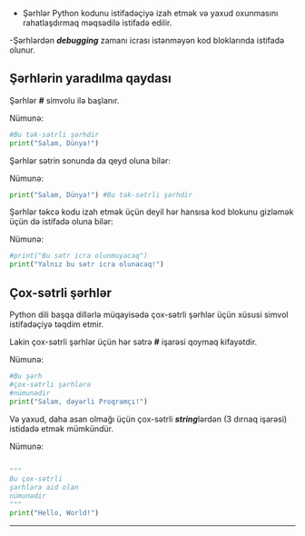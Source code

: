 - Şərhlər Python kodunu istifadəçiyə izah etmək və yaxud oxunmasını rahatlaşdırmaq məqsədilə istifadə edilir. 

-Şərhlərdən ***debugging*** zamanı icrası istənməyən kod bloklarında istifadə olunur.

## Şərhlərin yaradılma qaydası
Şərhlər **#** simvolu ilə başlanır.

Nümunə:

```python
#Bu tək-sətrli şərhdir
print("Salam, Dünya!")
```

Şərhlər sətrin sonunda da qeyd oluna bilər: 

Nümunə:

```python
print("Salam, Dünya!") #Bu tək-sətrli şərhdir
```

Şərhlər təkcə kodu izah etmək üçün deyil hər hansısa kod blokunu gizləmək üçün də istifadə oluna bilər:

Nümunə:

```python
#print("Bu sətr icra olunmuyacaq")
print("Yalnız bu sətr icra olunacaq!")
```

## Çox-sətrli şərhlər
Python dili başqa dillərlə müqayisədə çox-sətrli şərhlər üçün xüsusi simvol istifadəçiyə təqdim etmir.


Lakin çox-sətrli şərhlər üçün hər sətrə **#** işarəsi qoymaq kifayətdir. 

Nümunə:

```python
#Bu şərh
#çox-sətrli şərhlərə
#nümunədir
print("Salam, dəyərli Proqramçı!")
```

Və yaxud, daha asan olmağı üçün çox-sətrli ***string***lərdən (3 dırnaq işarəsi) istidadə etmək mümkündür. 

Nümunə:

```python

"""
Bu çox-sətrli 
şərhlərə aid olan
nümunədir
"""
print("Hello, World!")
```
***